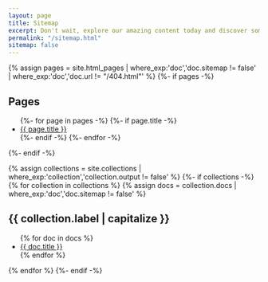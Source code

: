 ```yaml
---
layout: page
title: Sitemap
excerpt: Don't wait, explore our amazing content today and discover something new!
permalink: "/sitemap.html"
sitemap: false
---
```


<!-- Pages -->
{% assign pages = site.html_pages | where_exp:'doc','doc.sitemap != false' | where_exp:'doc','doc.url != "/404.html"' %}
{%- if pages -%}
## Pages
<ul>
{%- for page in pages -%}
    {%- if page.title -%}
    <li>
        <a href="{{ page.url | absolute_url }}" title="{{ page.title }}">{{ page.title }}</a>
    </li>
    {%- endif -%}
{%- endfor -%}
</ul>
{%- endif -%}

<!-- Collections -->
{% assign collections = site.collections | where_exp:'collection','collection.output != false' %}
{%- if collections -%}
{% for collection in collections %}
{% assign docs = collection.docs | where_exp:'doc','doc.sitemap != false' %}

<h2>{{ collection.label | capitalize }}</h2>

  <ul>
  {% for doc in docs %}
    <li>
        <a href="{{ doc.url | replace:'/index.html','/' | absolute_url | xml_escape }}" title="{{ doc.title }}">{{ doc.title }}</a>
    </li>
  {% endfor %}
  </ul>
{% endfor %}
{%- endif -%}